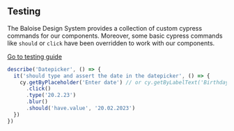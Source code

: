 ## Testing

The Baloise Design System provides a collection of custom cypress commands for our components. Moreover, some basic cypress commands like `should` or `click` have been overridden to work with our components.

<a class="button is-primary" href="../?path=/docs/development-testing--page">Go to testing guide</a>

<!-- START: human documentation -->

```typescript
describe('Datepicker', () => {
  it('should type and assert the date in the datepicker', () => {
    cy.getByPlaceholder('Enter date') // or cy.getByLabelText('Birthday')
      .click()
      .type('20.2.23')
      .blur()
      .should('have.value', '20.02.2023')
  })
})
```

<!-- END: human documentation -->

